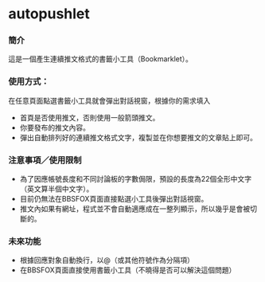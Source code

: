 # autopushlet

### 簡介
這是一個產生連續推文格式的書籤小工具（Bookmarklet）。

### 使用方式：
在任意頁面點選書籤小工具就會彈出對話視窗，根據你的需求填入
* 首頁是否使用推文，否則使用一般箭頭推文。
* 你要發布的推文內容。
* 彈出自動排列好的連續推文格式文字，複製並在你想要推文的文章貼上即可。

### 注意事項／使用限制
* 為了因應帳號長度和不同討論板的字數侷限，預設的長度為22個全形中文字（英文算半個中文字）。
* 目前仍無法在BBSFOX頁面直接點選小工具後彈出對話視窗。
* 推文內如果有網址，程式並不會自動適應成在一整列顯示，所以幾乎是會被切斷的。

### 未來功能
* 根據回應對象自動換行，以@（或其他符號作為分隔項）
* 在BBSFOX頁面直接使用書籤小工具（不曉得是否可以解決這個問題）
